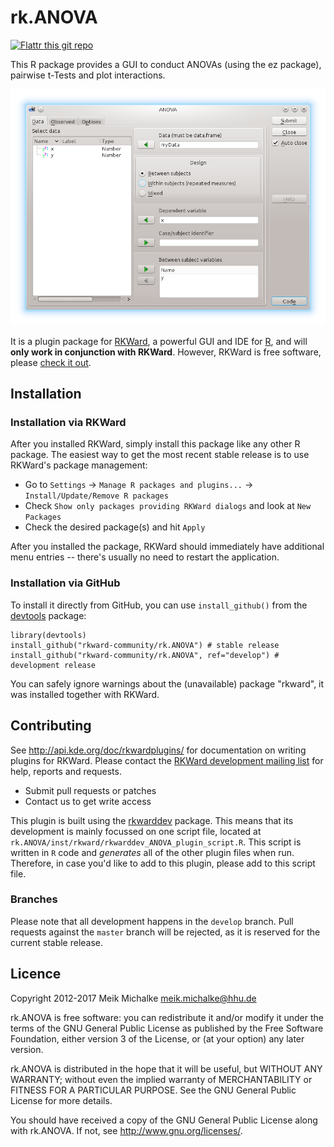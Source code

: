 # rk.ANOVA

[![Flattr this git repo](https://api.flattr.com/button/flattr-badge-large.png)](https://flattr.com/submit/auto?user_id=tfry&url=https://github.com/rkward-community/rk.ANOVA&title=rk.ANOVA&language=en_GB&tags=github&category=software)

This R package provides a GUI to conduct ANOVAs (using the ez package), pairwise t-Tests and plot interactions.

![rk.ANOVA main tab](inst/screenshots/main_tab.png?raw=true "rk.ANOVA main tab")

It is a plugin package for [RKWard](https://rkward.kde.org), a powerful GUI and IDE for [R](https://r-project.org),
and will **only work in conjunction with RKWard**. However, RKWard is free software, please
[check it out](https://rkward.kde.org).

## Installation

### Installation via RKWard

After you installed RKWard, simply install this package like any other R package. The easiest way to get the most
recent stable release is to use RKWard's package management:

- Go to `Settings` -> `Manage R packages and plugins...` -> `Install/Update/Remove R packages`
- Check `Show only packages providing RKWard dialogs` and look at `New Packages`
- Check the desired package(s) and hit `Apply`

After you installed the package, RKWard should immediately have additional menu entries -- there's
usually no need to restart the application.

### Installation via GitHub

To install it directly from GitHub, you can use `install_github()` from the [devtools](https://github.com/hadley/devtools) package:

```
library(devtools)
install_github("rkward-community/rk.ANOVA") # stable release
install_github("rkward-community/rk.ANOVA", ref="develop") # development release
```

You can safely ignore warnings about the (unavailable) package "rkward", it was installed together with RKWard.
 
## Contributing

See http://api.kde.org/doc/rkwardplugins/ for documentation on writing plugins for RKWard.
Please contact the [RKWard development mailing list](https://mail.kde.org/mailman/listinfo/rkward-devel)
for help, reports and requests.

- Submit pull requests or patches
- Contact us to get write access

This plugin is built using the [rkwarddev](https://files.kde.org/rkward/R/pckg/rkwarddev/index.html) package. This means that its development is mainly focussed on one
script file, located at `rk.ANOVA/inst/rkward/rkwarddev_ANOVA_plugin_script.R`. This script is written in `R` code and *generates*
all of the other plugin files when run. Therefore, in case you'd like to add to this plugin, please add to this script file.

### Branches

Please note that all development happens in the `develop` branch. Pull requests against the `master` branch will be rejected, as it is reserved for the current stable release.

## Licence

Copyright 2012-2017 Meik Michalke <meik.michalke@hhu.de>

rk.ANOVA is free software: you can redistribute it and/or modify
it under the terms of the GNU General Public License as published by
the Free Software Foundation, either version 3 of the License, or
(at your option) any later version.

rk.ANOVA is distributed in the hope that it will be useful,
but WITHOUT ANY WARRANTY; without even the implied warranty of
MERCHANTABILITY or FITNESS FOR A PARTICULAR PURPOSE.  See the
GNU General Public License for more details.

You should have received a copy of the GNU General Public License
along with rk.ANOVA.  If not, see <http://www.gnu.org/licenses/>.
